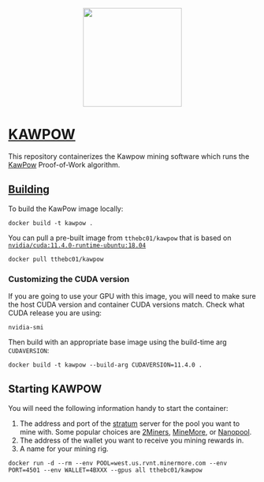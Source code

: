 <p align="center">
<img src="https://cryptologos.cc/logos/ravencoin-rvn-logo.png" width="200">
</p>

# [KAWPOW](https://github.com/RavenProject/Ravencoin)

This repository containerizes the Kawpow mining software which runs the [KawPow](https://eips.ethereum.org/EIPS/eip-1057) Proof-of-Work algorithm. 

## [Building](https://github.com/RavenCommunity/kawpowminer#build)

To build the KawPow image locally:

```shell
docker build -t kawpow .
```

You can pull a pre-built image from `tthebc01/kawpow` that is based on [`nvidia/cuda:11.4.0-runtime-ubuntu:18.04`](https://hub.docker.com/layers/nvidia/cuda/11.4.0-runtime-ubuntu18.04/images/sha256-4dfdfec42da3308b94d1f9886f3db1593032c2a8a78586f900c5e29ffa496577?context=explore)

```shell
docker pull tthebc01/kawpow
```

### Customizing the CUDA version

If you are going to use your GPU with this image, you will need to make sure the host CUDA version and container CUDA versions match. Check what CUDA release you are using:

```shell
nvidia-smi
```

Then build with an appropriate base image using the build-time arg `CUDAVERSION`:

```shell
docker build -t kawpow --build-arg CUDAVERSION=11.4.0 .
```

## Starting KAWPOW

You will need the following information handy to start the container:

1. The address and port of the [stratum](https://en.bitcoinwiki.org/wiki/Stratum_mining_protocol) server for the pool you want to mine with. Some popular choices are [2Miners](https://2miners.com/rvn-mining-pool), [MineMore](https://minermore.com/pool/RVN/), or [Nanopool](https://nanopool.org/).
2. The address of the wallet you want to receive you mining rewards in.
3. A name for your mining rig. 

```shell
docker run -d --rm --env POOL=west.us.rvnt.minermore.com --env PORT=4501 --env WALLET=4BXXX --gpus all tthebc01/kawpow
```